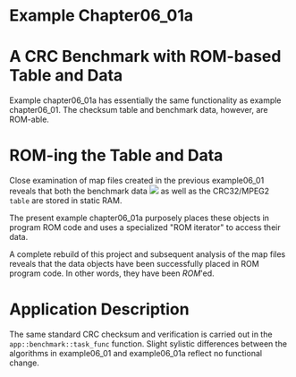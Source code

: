 # Example Chapter06_01a
# A CRC Benchmark with ROM-based Table and Data

Example chapter06_01a has essentially the same functionality
as example chapter06_01. The checksum table and
benchmark data, however, are ROM-able.

# ROM-ing the Table and Data

Close examination of map files created in the
previous example06_01 reveals that both the benchmark data
<img src="https://render.githubusercontent.com/render/math?math=1{\ldots}9">
as well as the CRC32/MPEG2 `table` are stored in
static RAM.

The present example chapter06_01a purposely places
these objects in program ROM code and uses a specialized
"ROM iterator" to access their data.

A complete rebuild of this project and subsequent analysis
of the map files reveals that the data objects
have been successfully placed in ROM program code.
In other words, they have been _ROM_'ed.

# Application Description

The same standard CRC checksum and verification
is carried out in the `app::benchmark::task_func`
function. Slight sylistic differences between the algorithms in
example06_01 and example06_01a reflect no functional change.
